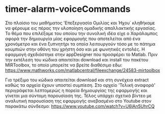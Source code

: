 # timer-alarm-voiceCommands


Στο πλαίσιο του μαθήματος 'Επεξεργασία Ομιλίας και Ήχου΄ κληθήκαμε να φέρουμε εις πέρας την υλοποίηση ομαδικής απαλλακτικής εργασίας.  Το θέμα που επιλέξαμε του οποίου την συνολική ιδέα είχε ο Χαράλαμπος αφορά την δημιουργία μίας εφαρμογής που αποτελείται από ένα χρονόμετρο και ένα ξυπνητήρι τα οποία λειτουργούν τόσο με το πάτημα κουμπιών στην οθόνη του χρήστη όσο και με φωνητικές εντολές. Η εφαρμογή σχεδιάστηκε στην appDesigner που προσφέρει το Matlab. Πριν την εκτέλεση του κώδικα απαιτείται download και install του πακέτου MIRToolbox, το οποίο μπορείτε να βρείτε διαθέσιμο εδω: https://www.mathworks.com/matlabcentral/fileexchange/24583-mirtoolbox

Για τρέξιμο του κώδικα απαιτείται download και στη συνέχεια extract καθώς τα αρχεία έχουν υποστεί συμπίεση. Στο αρχείο 'Τελική αναφορά' περιγράφεται λεπτομερώς η πορεία δημιουργίας της εφαρμογής και γίνεται μια σύντομη παρουσίαση της.  Τέλος υπάρχει σχετικό βίντεο με αναλυτική παρουσίαση της εφαρμογής ανεβασμένο στο Youtube στον παρακάτω σύνδεσμο:  https://www.youtube.com/watch?v=U6lAn5UhrCQ 
